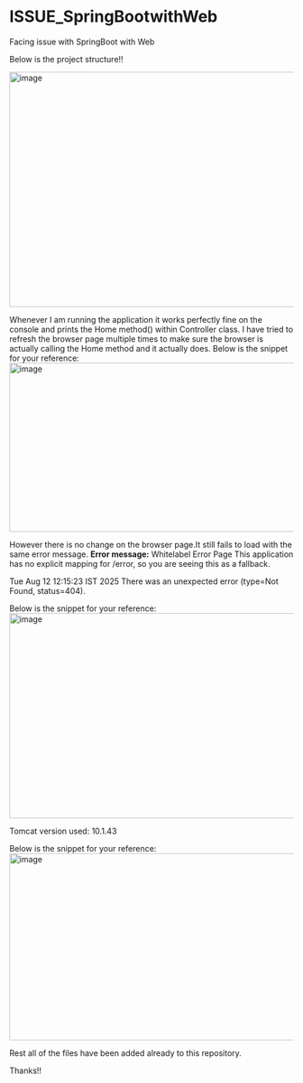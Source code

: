 # ISSUE_SpringBootwithWeb
Facing issue with SpringBoot with Web


Below is the project structure!!

<img width="517" height="416" alt="image" src="https://github.com/user-attachments/assets/a2b439a8-8823-4788-b123-267d3d7593c8" />


Whenever I am running the application it works perfectly fine on the console and prints the Home method() within Controller class.
I have tried to refresh the browser page multiple times to make sure the browser is actually calling the Home method and it actually does.
Below is the snippet for your reference:
<img width="1861" height="299" alt="image" src="https://github.com/user-attachments/assets/25e3943f-9dfc-4dbd-bacf-a079036b2c6a" />

However there is no change on the browser page.It still fails to load with the same error message.
**Error message:**
Whitelabel Error Page
This application has no explicit mapping for /error, so you are seeing this as a fallback.

Tue Aug 12 12:15:23 IST 2025
There was an unexpected error (type=Not Found, status=404).

Below is the snippet for your reference:
<img width="822" height="363" alt="image" src="https://github.com/user-attachments/assets/cc66ab80-5c6e-4edf-94e1-0a392219185f" />


Tomcat version used:
10.1.43

Below is the snippet for your reference:
<img width="1630" height="331" alt="image" src="https://github.com/user-attachments/assets/291e4b2f-413f-4ad7-8c44-b8d097894ffa" />

Rest all of the files have been added already to this repository.

Thanks!!
